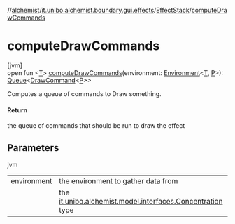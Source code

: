 //[alchemist](../../../index.md)/[it.unibo.alchemist.boundary.gui.effects](../index.md)/[EffectStack](index.md)/[computeDrawCommands](compute-draw-commands.md)

# computeDrawCommands

[jvm]\
open fun <[T](compute-draw-commands.md)> [computeDrawCommands](compute-draw-commands.md)(environment: [Environment](../../it.unibo.alchemist.model.interfaces/-environment/index.md)<[T](../../it.unibo.alchemist.boundary.monitor/-f-x-step-monitor/index.md), [P](../../it.unibo.alchemist.boundary.monitor/-f-x-step-monitor/index.md)>): [Queue](https://docs.oracle.com/javase/8/docs/api/java/util/Queue.html)<[DrawCommand](../../it.unibo.alchemist.boundary.interfaces/-draw-command/index.md)<[P](../../it.unibo.alchemist.boundary.monitor/-f-x-step-monitor/index.md)>>

Computes a queue of commands to Draw something.

#### Return

the queue of commands that should be run to draw the effect

## Parameters

jvm

| | |
|---|---|
| environment | the environment to gather data from |
| <T> | the [it.unibo.alchemist.model.interfaces.Concentration](../../it.unibo.alchemist.model.interfaces/-concentration/index.md) type |
